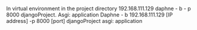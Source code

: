 In virtual environment in the project directory 192.168.111.129 daphne - b - p 8000 djangoProject. Asgi: application
Daphne - b 192.168.111.129 [IP address] -p 8000 [port] djangoProject asgi: application
